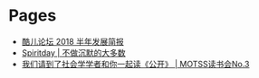 # Pages

- [酷儿论坛 2018 半年发展简报](./DCguR)
- [Spiritday | 不做沉默的大多数](./NIn4l/)
- [我们请到了社会学学者和你一起读《公开》 | MOTSS读书会No.3](./ylqvc/)